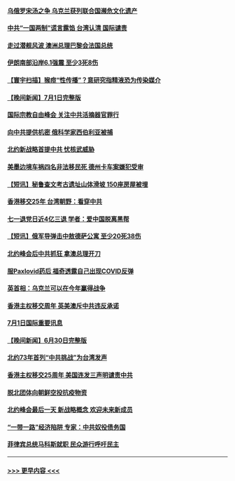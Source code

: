 #### [乌俄罗宋汤之争 乌克兰获列联合国濒危文化遗产](../pages/prog202/a103469980.md?t=07021301) 
#### [中共“一国两制”谎言露馅 台湾认清 国际谴责](../pages/prog202/a103469909.md?t=07021301) 
#### [走过潜舰风波 澳洲总理巴黎会法国总统](../pages/prog202/a103469964.md?t=07021301) 
#### [伊朗南部沿岸6.1强震 至少3死8伤](../pages/prog202/a103469919.md?t=07021301) 
#### [【寰宇扫描】猴痘“性传播”？意研究指精液恐为传染媒介](../pages/prog202/a103469832.md?t=07021301) 
#### [【晚间新闻】7月1日完整版](../pages/prog202/a103469890.md?t=07021301) 
#### [国际宗教自由峰会 关注中共活摘器官罪行](../pages/prog202/a103469823.md?t=07021301) 
#### [向中共提供机密 俄科学家西伯利亚被捕](../pages/prog202/a103469830.md?t=07021301) 
#### [北约新战略首提中共 忧核武威胁](../pages/prog202/a103469681.md?t=07021301) 
#### [美墨边境车祸四名非法移民死 德州卡车案嫌犯受审](../pages/prog202/a103469677.md?t=07021301) 
#### [【短讯】秘鲁查文考古遗址山体滑坡 150座房屋被埋](../pages/prog202/a103469686.md?t=07021301) 
#### [香港移交25年 台湾朝野：看穿中共](../pages/prog202/a103469668.md?t=07021301) 
#### [七一退党日近4亿三退 学者：爱中国脱离黑帮](../pages/prog202/a103469666.md?t=07021301) 
#### [【短讯】俄军导弹击中敖德萨公寓 至少20死38伤](../pages/prog202/a103469674.md?t=07021301) 
#### [北约峰会后中共抓狂 拿澳总理开刀](../pages/prog202/a103469336.md?t=07021301) 
#### [服Paxlovid药后 福奇透露自己出现COVID反弹](../pages/prog202/a103469331.md?t=07021301) 
#### [英首相：乌克兰可以在今年赢得战争](../pages/prog202/a103469324.md?t=07021301) 
#### [香港主权移交周年 英美澳斥中共违反承诺](../pages/prog202/a103469299.md?t=07021301) 
#### [7月1日国际重要讯息](../pages/prog202/a103469297.md?t=07021301) 
#### [【晚间新闻】6月30日完整版](../pages/prog202/a103469054.md?t=07021301) 
#### [北约73年首列“中共挑战”为台湾发声](../pages/prog202/a103469095.md?t=07021301) 
#### [香港主权移交25周年 美国连发三声明谴责中共](../pages/prog202/a103469052.md?t=07021301) 
#### [脱北团体向朝鲜空投抗疫物资](../pages/prog202/a103468867.md?t=07021301) 
#### [北约峰会最后一天 新战略概念 欢迎未来新成员](../pages/prog202/a103468877.md?t=07021301) 
#### [“一带一路”经济陷阱 专家：中共奴役债务国](../pages/prog202/a103468865.md?t=07021301) 
#### [菲律宾总统马科斯就职 民众游行呼吁民主](../pages/prog202/a103468863.md?t=07021301) 

----
#### [ >>> 更早内容 <<< ](../indexes/prog202-earlier.md)
